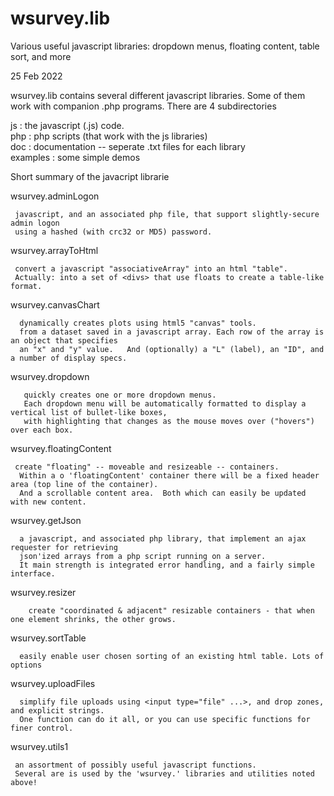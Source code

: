 # wsurvey.lib
Various useful javascript libraries: dropdown menus, floating content, table sort, and more

25 Feb 2022

wsurvey.lib contains several different javascript libraries. Some of them work with companion .php programs.
There are 4 subdirectories

   js   : the javascript (.js) code. <br> 
   php  : php scripts (that work with the js libraries) <br>
   doc  : documentation  -- seperate .txt files for each library <br>
  examples : some simple demos

Short summary of the javacript librarie

  wsurvey.adminLogon
  
     javascript, and an associated php file, that support slightly-secure admin logon
     using a hashed (with crc32 or MD5) password.

  wsurvey.arrayToHtml
  
     convert a javascript "associativeArray" into an html "table".
     Actually: into a set of <divs> that use floats to create a table-like format.

  wsurvey.canvasChart

      dynamically creates plots using html5 "canvas" tools.
      from a dataset saved in a javascript array. Each row of the array is an object that specifies
      an "x" and "y" value.   And (optionally) a "L" (label), an "ID", and a number of display specs.

  wsurvey.dropdown
  
       quickly creates one or more dropdown menus.
       Each dropdown menu will be automatically formatted to display a vertical list of bullet-like boxes,
       with highlighting that changes as the mouse moves over ("hovers") over each box.

  wsurvey.floatingContent
  
     create "floating" -- moveable and resizeable -- containers.
      Within a o 'floatingContent' container there will be a fixed header area (top line of the container).
      And a scrollable content area.  Both which can easily be updated with new content.

  wsurvey.getJson
  
      a javascript, and associated php library, that implement an ajax requester for retrieving 
      json'ized arrays from a php script running on a server.
      It main strength is integrated error handling, and a fairly simple interface.

  wsurvey.resizer
  
        create "coordinated & adjacent" resizable containers - that when one element shrinks, the other grows.

  wsurvey.sortTable
  
      easily enable user chosen sorting of an existing html table. Lots of options

  wsurvey.uploadFiles
  
      simplify file uploads using <input type="file" ...>, and drop zones, and explicit strings.
      One function can do it all, or you can use specific functions for finer control.

  wsurvey.utils1
  
     an assortment of possibly useful javascript functions.
     Several are is used by the 'wsurvey.' libraries and utilities noted above!
     
